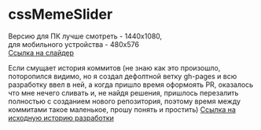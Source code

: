 # cssMemeSlider

Версию для ПК лучше смотреть - 1440х1080,    
для мобильного устройства - 480х576    
[Ссылка на слайдер](https://ivank9.github.io/cssMemeSlider/cssMemeSlider/)

Если смущает история коммитов (не знаю как это произошло, поторопился видимо, но я создал дефолтной ветку gh-pages и всю разработку ввел в ней, а когда пришло время оформоять PR, оказалось что мне нечего сливать и, не найдя решения, пришлось перезалить полностью с созданием нового репозитория, поэтому время между коммитами такое маленькое, прошу понять и простить)
[Ссылка на исходную историю разработки](https://github.com/IvanK9/cssMemeSlider-old-/commits/gh-pages/)
